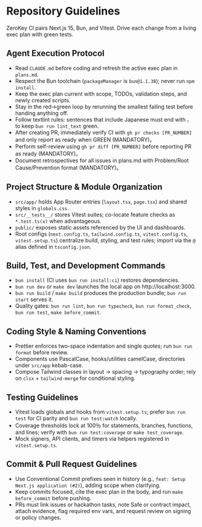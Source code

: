 # Repository Guidelines
ZeroKey CI pairs Next.js 15, Bun, and Vitest. Drive each change from a living exec plan with green tests.

## Agent Execution Protocol
- Read `CLAUDE.md` before coding and refresh the active exec plan in `plans.md`.
- Respect the Bun toolchain (`packageManager` is `bun@1.1.38`); never run `npm install`.
- Keep the exec plan current with scope, TODOs, validation steps, and newly created scripts.
- Stay in the red→green loop by rerunning the smallest failing test before handing anything off.
- Follow textlint rules: sentences that include Japanese must end with `。` to keep `bun run lint_text` green.
- After creating PR, immediately verify CI with `gh pr checks [PR_NUMBER]` and only report as ready when GREEN (MANDATORY)。
- Perform self-review using `gh pr diff [PR_NUMBER]` before reporting PR as ready (MANDATORY)。
- Document retrospectives for all issues in plans.md with Problem/Root Cause/Prevention format (MANDATORY)。

## Project Structure & Module Organization
- `src/app/` holds App Router entries (`layout.tsx`, `page.tsx`) and shared styles in `globals.css`.
- `src/__tests__/` stores Vitest suites; co-locate feature checks as `*.test.ts(x)` when advantageous.
- `public/` exposes static assets referenced by the UI and dashboards.
- Root configs (`next.config.ts`, `tailwind.config.ts`, `vitest.config.ts`, `vitest.setup.ts`) centralize build, styling, and test rules; import via the `@` alias defined in `tsconfig.json`.

## Build, Test, and Development Commands
- `bun install` (CI uses `bun run install:ci`) restores dependencies.
- `bun run dev` or `make dev` launches the local app on http://localhost:3000.
- `bun run build` / `make build` produces the production bundle; `bun run start` serves it.
- Quality gates: `bun run lint`, `bun run typecheck`, `bun run format_check`, `bun run test`, `make before_commit`.

## Coding Style & Naming Conventions
- Prettier enforces two-space indentation and single quotes; run `bun run format` before review.
- Components use PascalCase, hooks/utilities camelCase, directories under `src/app` kebab-case.
- Compose Tailwind classes in layout → spacing → typography order; rely on `clsx` + `tailwind-merge` for conditional styling.

## Testing Guidelines
- Vitest loads globals and hooks from `vitest.setup.ts`; prefer `bun run test` for CI parity and `bun run test:watch` locally.
- Coverage thresholds lock at 100％ for statements, branches, functions, and lines; verify with `bun run test:coverage` or `make test_coverage`.
- Mock signers, API clients, and timers via helpers registered in `vitest.setup.ts`.

## Commit & Pull Request Guidelines
- Use Conventional Commit prefixes seen in history (e.g., `feat: Setup Next.js application (#2)`), adding scope when clarifying.
- Keep commits focused, cite the exec plan in the body, and run `make before_commit` before pushing.
- PRs must link issues or hackathon tasks, note Safe or contract impact, attach evidence, flag required env vars, and request review on signing or policy changes.
